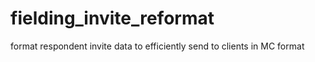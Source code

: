 # fielding_invite_reformat
format respondent invite data to efficiently send to clients in MC format
